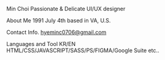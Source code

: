 Min Choi
Passionate & Delicate UI/UX designer

About Me
    1991 July 4th
    based in VA, U.S.

Contact Info.
    hyeminc0706@gmail.com

Languages and Tool
    KR/EN
    HTML/CSS/JAVASCRIPT/SASS/PS/FIGMA/Google Suite etc..
